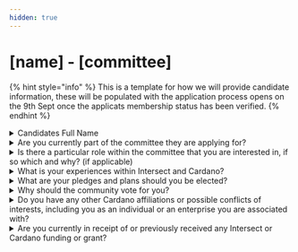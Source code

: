 ```yaml
---
hidden: true
---
```


# \[name] - \[committee]

{% hint style="info" %}
This is a template for how we will provide candidate information, these will be populated with the application process opens on the 9th Sept once the applicats membership status has been verified.
{% endhint %}

<details>

<summary>Candidates Full Name</summary>

\[Answer]

</details>



<details>

<summary>Are you currently part of the committee they are applying for?</summary>

\[Answer]

</details>



<details>

<summary>Is there a particular role within the committee that you are interested in, if so which and why? (if applicable)</summary>

\[Answer]

</details>



<details>

<summary>What is your experiences within Intersect and Cardano?</summary>

\[Answer]

</details>



<details>

<summary>What are your pledges and plans should you be elected?</summary>

\[Answer]

</details>



<details>

<summary>Why should the community vote for you?</summary>

\[Answer]

</details>



<details>

<summary>Do you have any other Cardano affiliations or possible conflicts of interests, including you as an individual or an enterprise you are associated with?</summary>

\[Answer]

</details>



<details>

<summary>Are you currently in receipt of or previously received any Intersect or Cardano funding or grant?</summary>

\[Answer]

</details>

